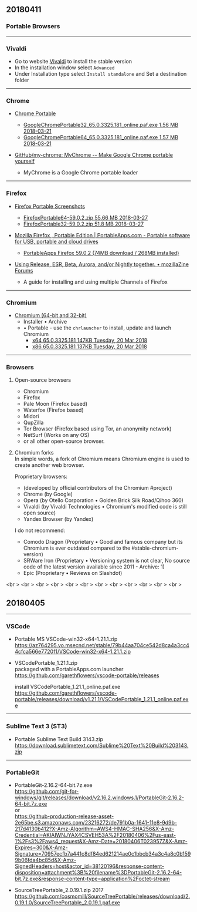 





## 20180411

### Portable Browsers



---------------------------------------------------------
### Vivaldi
- Go to website [Vivaldi](https://vivaldi.com/download/) to install the stable version     
- In the installation window select `Advanced`   
- Under Installation type select `Install standalone` and Set a destination folder  

---------------------------------------------------------
### Chrome

- [Chrome Portable](https://www.chrome-portable.com/)   
    + [GoogleChromePortable32_65.0.3325.181_online.paf.exe 1.56 MB  2018-03-21](https://www.chrome-portable.com/download/GoogleChromePortable_65.0.3325.181_online.paf.exe)
    + [GoogleChromePortable64_65.0.3325.181_online.paf.exe 1.57 MB  2018-03-21](https://www.chrome-portable.com/download/GoogleChromePortable64_65.0.3325.181_online.paf.exe)
     
- [GitHub/my-chrome: MyChrome -- Make Google Chrome portable yourself](https://github.com/cnjackchen/my-chrome)   
    + MyChrome is a Google Chrome portable loader


---------------------------------------------------------
### Firefox
- [Firefox Portable Screenshots](https://www.firefox-usb.com/)   
    + [FirefoxPortable64-59.0.2.zip    55.66 MB    2018-03-27](https://www.firefox-usb.com/download/FirefoxPortable64-59.0.2.zip)
    + [FirefoxPortable32-59.0.2.zip    51.8 MB     2018-03-27](https://www.firefox-usb.com/download/FirefoxPortable32-59.0.2.zip)

- [Mozilla Firefox , Portable Edition | PortableApps.com - Portable software for USB, portable and cloud drives](https://portableapps.com/apps/internet/firefox_portable)   
    + [PortableApps Firefox 59.0.2 (74MB download / 268MB installed)](https://portableapps.com/redirect/?a=FirefoxPortable&s=s&p=&d=sfpa&f=FirefoxPortable_59.0.2_English.paf.exe)

- [Using Release, ESR, Beta, Aurora, and/or Nightly together. • mozillaZine Forums](http://forums.mozillazine.org/viewtopic.php?f=23&t=2821799)
    + A guide for installing and using multiple Channels of Firefox


---------------------------------------------------------
### Chromium
- [Chromium (64-bit and 32-bit)](https://chromium.woolyss.com)   
    + Installer • Archive 
    + • Portable - use the `chrlauncher` to install, update and launch Chromium
        * [x64 65.0.3325.181    147KB   Tuesday, 20 Mar 2018](https://chromium.woolyss.com/f/chrlauncher-win64-stable-codecs-sync.zip)
        * [x86 65.0.3325.181    137KB   Tuesday, 20 Mar 2018](https://chromium.woolyss.com/f/chrlauncher-win32-stable-codecs-sync.zip)


---------------------------------------------------------
### Browsers


1. Open-source browsers  
    - Chromium  
    - Firefox  
    - Pale Moon (Firefox based)  
    - Waterfox (Firefox based)  
    - Midori  
    - QupZilla  
    - Tor Browser (Firefox based using Tor, an anonymity network)  
    - NetSurf (Works on any OS)  
    - or all other open-source browser.  


2. Chromium forks   
    In simple words, a fork of Chromium means Chromium engine is used to create another web browser.   

    Proprietary browsers:  
    - (developed by official contributors of the Chromium #project)  
    - Chrome (by Google)  
    - Opera (by Otello Corporation • Golden Brick Silk Road/Qihoo 360)  
    - Vivaldi (by Vivaldi Technologies • Chromium's modified code is still open source)  
    - Yandex Browser (by Yandex)  
 
    I do not recommend:
    - Comodo Dragon (Proprietary • Good and famous company but its Chromium is ever outdated compared to the #stable-chromium-version)
    - SRWare Iron (Proprietary • Versioning system is not clear, No source code of the latest version available since 2011 - Archive: 1)
    - Epic (Proprietary • Reviews on Slashdot)
















<br \>
<br \>
<br \>
<br \>
<br \>
<br \>
<br \>
<br \>
<br \>
<br \>
<br \>
<br \> 

















## 20180405




---------------------------------------------------------
### VSCode

- Portable MS VSCode-win32-x64-1.21.1.zip  
https://az764295.vo.msecnd.net/stable/79b44aa704ce542d8ca4a3cc44cfca566e7720f1/VSCode-win32-x64-1.21.1.zip


- VSCodePortable_1.21.1.zip  
packaged with a PortableApps.com launcher  
https://github.com/garethflowers/vscode-portable/releases

    install VSCodePortable_1.21.1_online.paf.exe   
    https://github.com/garethflowers/vscode-portable/releases/download/v1.21.1/VSCodePortable_1.21.1_online.paf.exe








---------------------------------------------------------
### Sublime Text 3 (ST3)

- Portable Sublime Text Build 3143.zip  
https://download.sublimetext.com/Sublime%20Text%20Build%203143.zip












---------------------------------------------------------
### PortableGit


- PortableGit-2.16.2-64-bit.7z.exe  
https://github.com/git-for-windows/git/releases/download/v2.16.2.windows.1/PortableGit-2.16.2-64-bit.7z.exe  
or  
https://github-production-release-asset-2e65be.s3.amazonaws.com/23216272/de791b0a-1641-11e8-9d9b-217d4130b412?X-Amz-Algorithm=AWS4-HMAC-SHA256&X-Amz-Credential=AKIAIWNJYAX4CSVEH53A%2F20180406%2Fus-east-1%2Fs3%2Faws4_request&X-Amz-Date=20180406T023957Z&X-Amz-Expires=300&X-Amz-Signature=70957ecfb7a441c8df84ed621214ae0c1bbcb34a3c4a8c0b1599b06fda4bc85d&X-Amz-SignedHeaders=host&actor_id=38120196&response-content-disposition=attachment%3B%20filename%3DPortableGit-2.16.2-64-bit.7z.exe&response-content-type=application%2Foctet-stream


- SourceTreePortable_2.0.19.1.zip     2017    
https://github.com/cosmomill/SourceTreePortable/releases/download/2.0.19.1.0/SourceTreePortable_2.0.19.1.paf.exe











